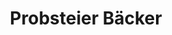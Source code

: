 ---
title: "Probsteier Bäcker"
url: /schoenberg-holstein/probsteier-baecker-stakendorfer-tor/
shop: Bäckerei
---